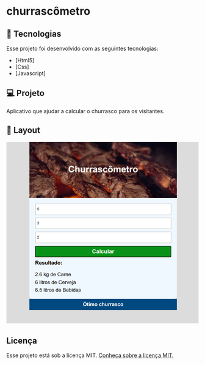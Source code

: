 <h1>churrascômetro</h1>

## 🚀 Tecnologias

Esse projeto foi desenvolvido com as seguintes tecnologias:

- [Html5]
- [Css]
- [Javascript]

## 💻 Projeto

Aplicativo que ajudar a calcular o churrasco para os visitantes.

## 🔖 Layout

<img src="assets/print.png">

## Licença

Esse projeto está sob a licença MIT.
<a href="LICENSE">Conheça sobre a licença MIT.</a>
